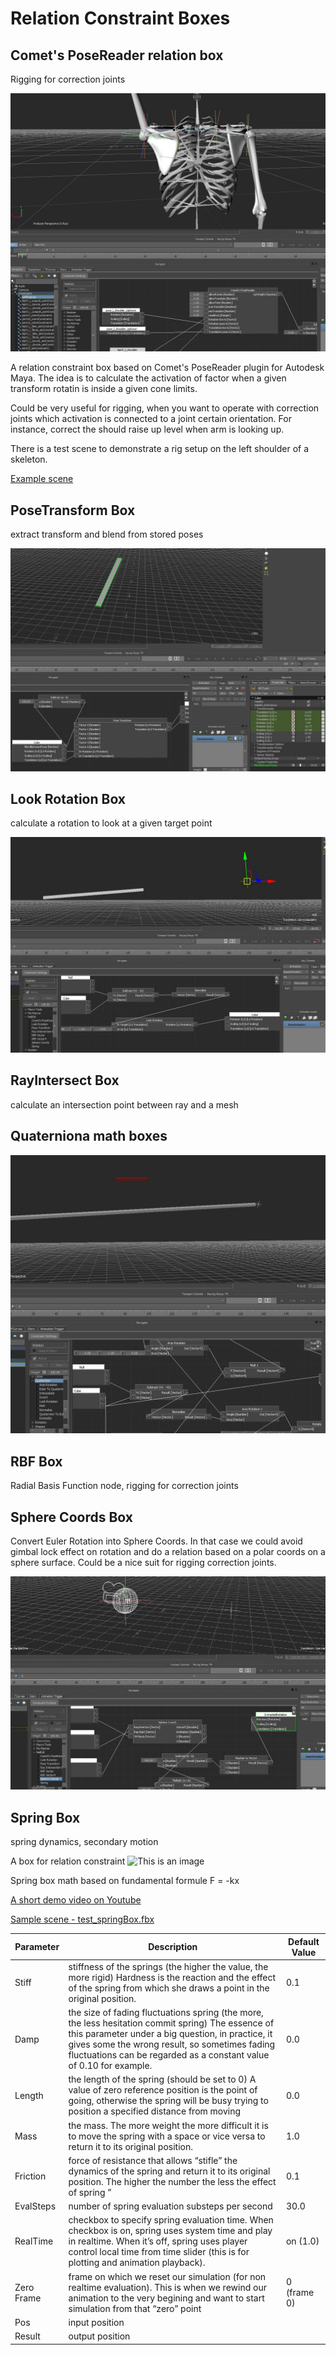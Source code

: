 
# Relation Constraint Boxes

## Comet's PoseReader relation box

Rigging for correction joints

![RelationBox](relationBox_Posereader.jpg)

 A relation constraint box based on Comet's PoseReader plugin for Autodesk Maya.
The idea is to calculate the activation of factor when a given transform rotatin is inside a given cone limits.

Could be very useful for rigging, when you want to operate with correction joints which activation is connected to a joint certain orientation. For instance, correct the should raise up level when arm is looking up.

There is a test scene to demonstrate a rig setup on the left shoulder of a skeleton.

[Example scene](https://github.com/Neill3d/OpenMoBu/blob/master/MB_Scenes/relationBox_PoseReader.fbx)


## PoseTransform Box 

extract transform and blend from stored poses

![PoseTransformBox](box_poseTransform.jpg)

## Look Rotation Box

calculate a rotation to look at a given target point

![LookRotationBox](relationBox_LookRotation.jpg)

## RayIntersect Box 

calculate an intersection point between ray and a mesh

## Quaterniona math boxes

![PoseTransformBox](relationBox_quaternionMath.jpg)

## RBF Box 

Radial Basis Function node, rigging for correction joints

## Sphere Coords Box

Convert Euler Rotation into Sphere Coords. In that case we could avoid gimbal lock effect on rotation and do a relation based on a polar coords on a sphere surface. Could be a nice suit for rigging correction joints.

![SphereCoordsBox](relationBox_sphereCoords.jpg)

## Spring Box

spring dynamics, secondary motion

A box for relation constraint
![This is an image](/springbox.jpg)
  
Spring box math based on fundamental formule F = -kx

[A short demo video on Youtube](http://youtu.be/rAToQEmg_LY)
  
[Sample scene - test_springBox.fbx](https://github.com/Neill3d/OpenMoBu/blob/master/MB_Scenes/test_springBox.fbx)
  
| Parameter | Description | Default Value |
| ------ | ------ | ------ |
| Stiff | stiffness of the springs (the higher the value, the more rigid) Hardness is the reaction and the effect of the spring from which she draws a point in the original position. | 0.1 |
| Damp | the size of fading fluctuations spring (the more, the less hesitation commit spring) The essence of this parameter under a big question, in practice, it gives some the wrong result, so sometimes fading fluctuations can be regarded as a constant value of 0.10 for example. | 0.0 |
| Length | the length of the spring (should be set to 0) A value of zero reference position is the point of going, otherwise the spring will be busy trying to position a specified distance from moving | 0.0 |
| Mass | the mass. The more weight the more difficult it is to move the spring with a space or vice versa to return it to its original position. | 1.0 |
| Friction | force of resistance that allows “stifle” the dynamics of the spring and return it to its original position. The higher the number the less the effect of spring ” | 0.1 |
| EvalSteps | number of spring evaluation substeps per second | 30.0 |
| RealTime | checkbox to specify spring evaluation time. When checkbox is on, spring uses system time and play in realtime. When it’s off, spring uses player control local time from time slider (this is for plotting and animation playback). | on (1.0) |
| Zero Frame | frame on which we reset our simulation (for non realtime evaluation). This is when we rewind our animation to the very begining and want to start simulation from that “zero” point | 0 (frame 0) |
| Pos | input position |  |
| Result | output position | |